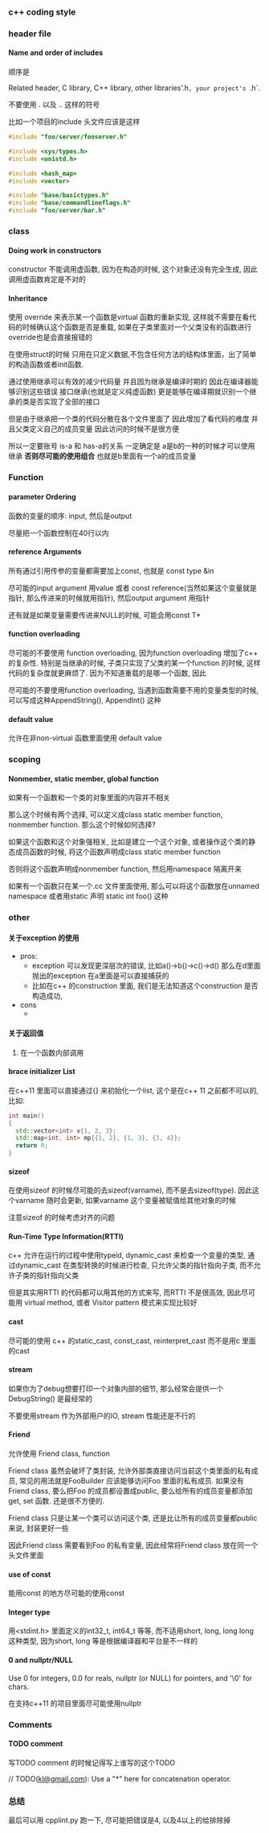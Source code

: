 ### c++ coding style



### header file

#### Name and order of includes

顺序是

 Related header, C library, C++ library,  other libraries'.h`, your project's `.h`.

不要使用 . 以及 ..  这样的符号

比如一个项目的include 头文件应该是这样

```c++
#include "foo/server/fooserver.h"

#include <sys/types.h>
#include <unistd.h>

#include <hash_map>
#include <vector>

#include "base/basictypes.h"
#include "base/commandlineflags.h"
#include "foo/server/bar.h"

```



### class

#### Doing work in constructors

constructor 不能调用虚函数, 因为在构造的时候, 这个对象还没有完全生成, 因此调用虚函数肯定是不对的



#### Inheritance

使用 override 来表示某一个函数是virtual 函数的重新实现, 这样就不需要在看代码的时候确认这个函数是否是重载, 如果在子类里面对一个父类没有的函数进行override也是会直接报错的

在使用struct的时候 只用在只定义数据,不包含任何方法的结构体里面，出了简单的构造函数或者init函数.

通过使用继承可以有效的减少代码量 并且因为继承是编译时期的 因此在编译器能够识别这些错误  接口继承(也就是定义纯虚函数) 更是能够在编译期就识别一个继承的类是否实现了全部的接口

但是由于继承把一个类的代码分散在各个文件里面了 因此增加了看代码的难度 并且父类定义自己的成员变量 因此访问的时候不是很方便 


所以一定要账号 is-a 和 has-a的关系 一定确定是 a是b的一种的时候才可以使用 继承 **否则尽可能的使用组合** 也就是b里面有一个a的成员变量

### Function

#### parameter Ordering

函数的变量的顺序: input, 然后是output

尽量把一个函数控制在40行以内

#### reference Arguments

所有通过引用传参的变量都需要加上const, 也就是 const type &in

尽可能的input argument 用value 或者 const reference(当然如果这个变量就是指针, 那么传进来的时候就用指针),  然后output argument 用指针

还有就是如果变量需要传进来NULL的时候, 可能会用const T*

#### function overloading

尽可能的不要使用 function overloading, 因为function overloading 增加了c++ 的复杂性. 特别是当继承的时候, 子类只实现了父类的某一个function 的时候, 这样代码的复杂度就更麻烦了. 因为不知道重载的是哪一个函数, 因此

尽可能的不要使用function overloading, 当遇到函数需要不用的变量类型的时候, 可以写成这种AppendString(), AppendInt() 这种

#### default value

允许在非non-virtual 函数里面使用 default value

### scoping

#### Nonmember, static member, global function

如果有一个函数和一个类的对象里面的内容并不相关

那么这个时候有两个选择, 可以定义成class static member function, nonmember function. 那么这个时候如何选择?

如果这个函数和这个对象强相关, 比如是建立一个这个对象, 或者操作这个类的静态成员函数的时候, 将这个函数声明成class static member function 

否则将这个函数声明成nonmember function, 然后用namespace 隔离开来

如果有一个函数只在某一个.cc 文件里面使用, 那么可以将这个函数放在unnamed namespace 或者用static 声明 static int foo() 这种



### other

#### 关于exception 的使用

* pros:
  * exception 可以发现更深层次的错误, 比如a()->b()->c()->d() 那么在d里面抛出的exception 在a里面是可以直接捕获的
  * 比如在c++ 的construction 里面, 我们是无法知道这个construction 是否构造成功, 
* cons
  * ​

#### 关于返回值

1. 在一个函数内部调用



#### brace initializer List

在c++11 里面可以直接通过{} 来初始化一个list, 这个是在c++ 11 之前都不可以的, 比如:

```c++
int main()
{
  std::vector<int> v{1, 2, 3};
  std::map<int, int> mp{{1, 2}, {1, 3}, {1, 4}};
  return 0;
}
```

#### sizeof

在使用sizeof 的时候尽可能的去sizeof(varname), 而不是去sizeof(type).  因此这个varname 随时会更新, 如果varname 这个变量被赋值给其他对象的时候

注意sizeof 的时候考虑对齐的问题

####  Run-Time Type Information(RTTI)

c++ 允许在运行的过程中使用typeid, dynamic_cast 来检查一个变量的类型, 通过dynamic_cast 在类型转换的时候进行检查, 只允许父类的指针指向子类, 而不允许子类的指针指向父类

但是其实用RTTI 的代码都可以用其他的方式来写, 而RTTI 不是很高效, 因此尽可能用 virtual method, 或者 Visitor pattern 模式来实现比较好

#### cast

尽可能的使用 c++ 的static_cast, const_cast, reinterpret_cast 而不是用c 里面的cast

#### stream

如果你为了debug想要打印一个对象内部的细节, 那么经常会提供一个DebugString() 是最经常的

不要使用stream 作为外部用户的IO, stream 性能还是不行的

#### Friend

允许使用 Friend class, function

Friend class 虽然会破坏了类封装, 允许外部类直接访问当前这个类里面的私有成员, 常见的用法就是FooBuilder 应该能够访问Foo 里面的私有成员. 如果没有Friend class, 要么把Foo 的成员都设置成public, 要么给所有的成员变量都添加get, set 函数. 还是很不方便的.

Friend class 只是让某一个类可以访问这个类, 还是比让所有的成员变量都public 来说, 封装更好一些

因此Friend class 需要看到Foo 的私有变量, 因此经常将Friend class 放在同一个头文件里面

#### use of const

能用const 的地方尽可能的使用const

#### Integer type

用<stdint.h> 里面定义的int32\_t, int64\_t 等等, 而不适用short, long, long long 这种类型, 因为short, long 等是根据编译器和平台是不一样的

#### 0 and nullptr/NULL

Use 0 for integers, 0.0 for reals, nullptr (or NULL) for pointers, and '\0' for chars.

在支持c++11 的项目里面尽可能使用nullptr

### Comments

#### TODO comment

写TODO comment 的时候记得写上谁写的这个TODO

// TODO(kl@gmail.com): Use a "*" here for concatenation operator.


### 总结

最后可以用 cpplint.py 跑一下, 尽可能把错误是4, 以及4以上的给排除掉
